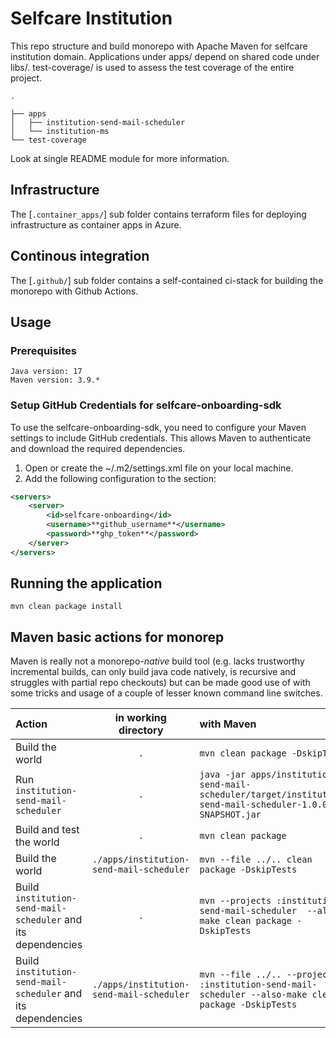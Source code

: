 # Selfcare Institution

This repo structure and build monorepo with Apache Maven for selfcare institution domain.
Applications under apps/ depend on shared code under libs/.
test-coverage/ is used to assess the test coverage of the entire project.

```
.

├── apps
│   ├── institution-send-mail-scheduler
│   └── institution-ms
└── test-coverage
```

Look at single README module for more information.

## Infrastructure

The [`.container_apps/`] sub folder contains terraform files for deploying infrastructure as container apps in Azure.


## Continous integration

The [`.github/`] sub folder contains a self-contained ci-stack for building the monorepo with Github Actions.

## Usage

### Prerequisites

    Java version: 17
    Maven version: 3.9.*

### Setup GitHub Credentials for selfcare-onboarding-sdk

To use the selfcare-onboarding-sdk, you need to configure your Maven settings to include GitHub credentials. This allows Maven to authenticate and download the required dependencies.

1. Open or create the ~/.m2/settings.xml file on your local machine.
2. Add the following <server> configuration to the <servers> section:



```xml script
<servers>
    <server>
        <id>selfcare-onboarding</id>
        <username>**github_username**</username>
        <password>**ghp_token**</password>
    </server>
</servers>

```

## Running the application

```shell script
mvn clean package install
```

## Maven basic actions for monorep

Maven is really not a monorepo-*native* build tool (e.g. lacks
trustworthy incremental builds, can only build java code natively, is recursive and
struggles with partial repo checkouts) but can be made good use of with some tricks
and usage of a couple of lesser known command line switches.

| Action                                                       |           in working directory           | with Maven                                                                                                 |
|:-------------------------------------------------------------|:----------------------------------------:|:-----------------------------------------------------------------------------------------------------------|
| Build the world                                              |                   `.`                    | `mvn clean package -DskipTests`                                                                            |
| Run `institution-send-mail-scheduler`                        |                   `.`                    | `java -jar apps/institution-send-mail-scheduler/target/institution-send-mail-scheduler-1.0.0-SNAPSHOT.jar` |
| Build and test the world                                     |               `.`                        | `mvn clean package`                                                                                        |
| Build the world                                              | `./apps/institution-send-mail-scheduler` | `mvn --file ../.. clean package -DskipTests`                                                               |
| Build `institution-send-mail-scheduler` and its dependencies |                   `.`                    | `mvn --projects :institution-send-mail-scheduler  --also-make clean package -DskipTests`                   |
| Build `institution-send-mail-scheduler` and its dependencies | `./apps/institution-send-mail-scheduler` | `mvn --file ../.. --projects :institution-send-mail-scheduler --also-make clean package -DskipTests`       |

